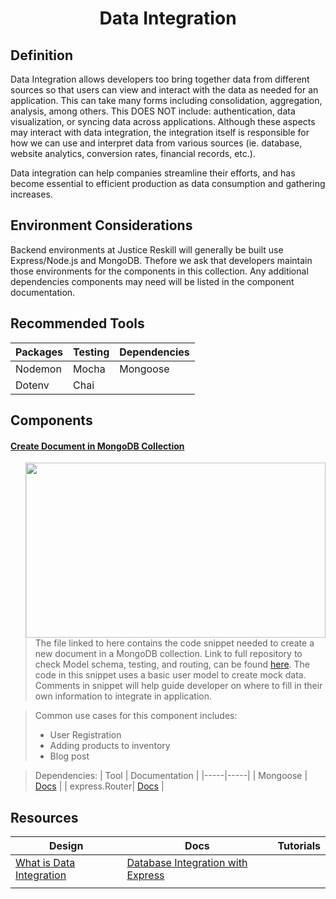 <h1 align='center'> Data Integration </h1>

## Definition
Data Integration allows developers too bring together data from different sources so that users can view and interact with the data as needed for an application. This can take many forms including consolidation, aggregation, analysis, among others. This DOES NOT include: authentication, data visualization, or syncing data across applications. Although these aspects may interact with data integration, the integration itself is responsible for how we can use and interpret data from various sources (ie. database, website analytics, conversion rates, financial records, etc.). 

Data integration can help companies streamline their efforts, and has become essential to efficient production as data consumption and gathering increases. 

## Environment Considerations
Backend environments at Justice Reskill will generally be built use Express/Node.js and MongoDB. Thefore we ask that developers maintain those environments for the components in this collection. Any additional dependencies components may need will be listed in the component documentation.

## Recommended Tools
| Packages | Testing | Dependencies |
|------|------|------|
| Nodemon | Mocha | Mongoose |
| Dotenv | Chai |      |

## Components

#### [Create Document in MongoDB Collection](https://github.com/Justice-Reskill/JR-Component-Library/blob/create-snippet/Data-Integration/create-snippet.js)

<img src="https://media.giphy.com/media/e1bS77QKMCIgFXaZKV/giphy.gif" align="right" width="480" height="280">

> The file linked to here contains the code snippet needed to create a new document in a MongoDB collection. Link to full repository to check Model schema, testing, and routing, can be found [here](https://github.com/marlitas/CRUD). The code in this snippet uses a basic user model to create mock data. Comments in snippet will help guide developer on where to fill in their own information to integrate in application. 
 
 > Common use cases for this component includes:
 > - User Registration
 > - Adding products to inventory
 > - Blog post

 > Dependencies:
> | Tool | Documentation |
> |-----|-----|
> | Mongoose | [Docs](https://mongoosejs.com/) |
> | express.Router| [Docs](https://expressjs.com/en/guide/routing.html) |

## Resources
| Design | Docs | Tutorials |
|------|------|------|
| [What is Data Integration](https://info.hurree.co/en-gb/data-integration#whatisdataintegration) | [Database Integration with Express](https://expressjs.com/en/guide/database-integration.html) |    |
|     |     |     |
